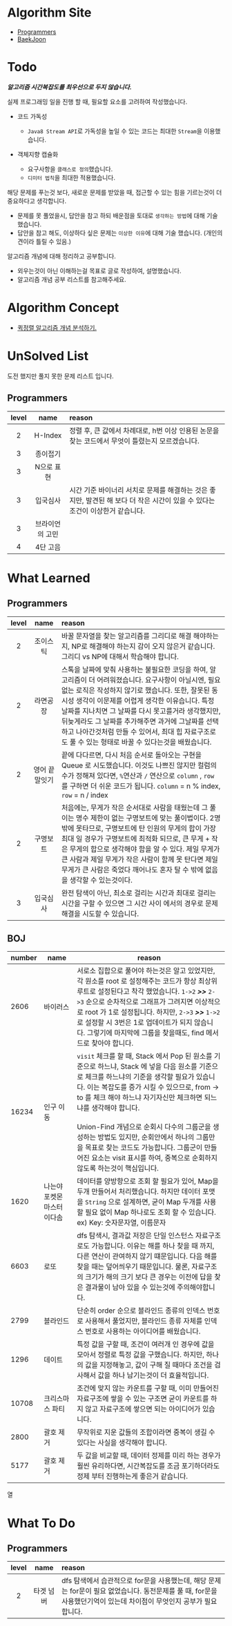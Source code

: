 # Algorithm Site
- [Programmers](https://programmers.co.kr/)
- [BaekJoon](https://www.acmicpc.net/)

# Todo
***알고리즘 시간복잡도를 최우선으로 두지 않습니다.***

실제 프로그래밍 일을 진행 할 때, 필요할 요소를 고려하여 작성했습니다.
- 코드 가독성
  - `Java8 Stream API`로 가독성을 높일 수 있는 코드는 최대한 `Stream`을 이용했습니다.
  
- 객체지향 캡슐화
  - 요구사항을 `클래스로 정의`했습니다.
  - `디미터 법칙`을 최대한 적용했습니다.
  

해당 문제를 푸는것 보다, 새로운 문제를 받았을 때, 접근할 수 있는 힘을 기르는것이 더 중요하다고 생각합니다.
- 문제를 못 풀었을시, 답안을 참고 하되 배운점을 토대로 `생각하는 방법`에 대해 기술 했습니다.
- 답안을 참고 해도, 이상하다 싶은 문제는 `이상한 이유`에 대해 기술 했습니다. (개인의견이라 틀릴 수 있음.)

알고리즘 개념에 대해 정리하고 공부합니다.
 - 외우는것이 아닌 이해하는걸 목표로 글로 작성하여, 설명했습니다.
 - 알고리즘 개념 공부 리스트를 참고해주세요.

# Algorithm Concept
- [퀵정렬 알고리즘 개념 분석하기.](https://mommoo.tistory.com/91)

# UnSolved List
도전 했지만 풀지 못한 문제 리스트 입니다.
## Programmers
| level |      name       | reason |
| :---: | :-------------: |:------|
|2 | H-Index| 정렬 후, 큰 값에서 차례대로, h번 이상 인용된 논문을 찾는 코드에서 무엇이 틀렸는지 모르겠습니다.
|  3   | 종이접기        |
|   3   |   N으로 표현    |
| 3  |  입국심사 | 시간 기준 바이너리 서치로 문제를 해결하는 것은 좋지만, 발견된 해 보다 더 작은 시간이 있을 수 있다는 조건이 이상한거 같습니다. 
|   3   | 브라이언의 고민 |
|   4   | 4단 고음    |


# What Learned
## Programmers
| level |      name       | reason |
| :---: | :-------------: |:-----|
|2|조이스틱|바꿀 문자열을 찾는 알고리즘를 그리디로 해결 해야하는지, NP로 해결해야 하는지 감이 오지 않은거 같습니다. 그리디 vs NP에 대해서 학습해야 합니다.|
|2|라면공장|스톡을 날짜에 맞춰 사용하는 불필요한 코딩을 하여, 알고리즘이 더 어려워졌습니다. 요구사항이 아닐시엔, 필요없는 로직은 작성하지 않기로 했습니다. 또한, 잘못된 동시성 생각이 이문제를 어렵게 생각한 이유습니다. 특정 날짜를 지나치면 그 날짜를 다시 못고를거라 생각했지만, 뒤늦게라도 그 날짜를 추가해주면 과거에 그날짜를 선택하고 나아간것처럼 만들 수 있어서, 최대 힙 자료구조로도 풀 수 있는 형태로 바꿀 수 있다는것을 배웠습니다.
|2|영어 끝말잇기|끝에 다다르면, 다시 처음 순서로 돌아오는 구현을 Queue 로 시도했습니다. 이것도 나쁘진 않지만 컬럼의 수가 정해져 있다면, `%`연산과 `/` 연산으로 `column` , `row` 를 구하면 더 쉬운 코드가 됩니다. `column` = n % index, `row` = n / index
|2|구명보트|처음에는, 무게가 작은 순서대로 사람을 태웠는데 그 풀이는 명수 제한이 없는 구명보트에 맞는 풀이법이다. 2명 밖에 못타므로, 구명보트에 탄 인원의 무게의 합이 가장 최대 일 경우가 구명보트에 최적화 되므로, 큰 무게 + 작은 무게의 합으로 생각해야 함을 알 수 있다. 제일 무게가 큰 사람과 제일 무게가 작은 사람이 함께 못 탄다면 제일 무게가 큰 사람은 죽었다 깨어나도 혼자 탈 수 밖에 없음을 생각할 수 있는것이다.|
|3|입국심사|완전 탐색이 아닌, 최소로 걸리는 시간과 최대로 걸리는 시간을 구할 수 있으면 그 시간 사이 에서의 경우로 문제해결을 시도할 수 있습니다.| 



## BOJ

| number | name     | reason                                                       |
| ------ | -------- | ------------------------------------------------------------ |
| 2606   | 바이러스 | 서로소 집합으로 풀어야 하는것은 알고 있었지만, 각 원소를 root 로 설정해주는 코드가 항상 최상위 루트로 설정된다고 착각 했었습니다. `1->2` ***>>***  `2->3` 순으로 순차적으로 그래프가 그려지면 이상적으로 root 가 1로 설정됩니다. 하지만, `2->3` ***>>*** `1->2`로 설정할 시 3번은 1로 업데이트가 되지 않습니다. 그렇기에 마지막에 그룹을 찾을때도, find 메서드로 찾아야 합니다. |
| 16234   | 인구 이동 | `visit` 체크를 할 때, Stack 에서 Pop 된 원소를 기준으로 하느냐, Stack 에 넣을 다음 원소를 기준으로 체크를 하느냐의 기준을 생각할 필요가 있습니다. 이는 복잡도를 증가 시킬 수 있으므로, from -> to 를 체크 해야 하느냐 자기자신만 체크하면 되느냐를 생각해야 합니다. <br><br> Union-Find 개념으로 순회시 다수의 그룹군을 생성하는 방법도 있지만, 순회안에서 하나의 그룹만을 목표로 찾는 코드도 가능합니다. 그룹군이 만들어진 요소는 visit 표시를 하여, 중복으로 순회하지 않도록 하는것이 핵심입니다. |
| 1620   | 나는야 포켓몬 마스터 이다솜 | 데이터를 양방향으로 조회 할 필요가 있어, Map을 두개 만들어서 처리했습니다. 하지만 데이터 포맷을 `String` 으로 설계하면, 굳이 Map 두개를 사용할 필요 없이 Map 하나로도 조회 할 수 있습니다. ex) Key: 숫자문자열, 이름문자 |
| 6603   | 로또 | dfs 탐색시, 결과값 저장은 단일 인스턴스 자료구조로도 가능합니다. 이유는 해를 하나 찾을 때 까지, 다른 연산이 관여하지 않기 떄문입니다. 다음 해를 찾을 때는 덮어씌우기 때문입니다. 물론, 자료구조의 크기가 해의 크기 보다 큰 경우는 이전에 답을 찾은 결과물이 남아 있을 수 있는것에 주의해야합니다. |
| 2799   | 블라인드 | 단순히 order 순으로 블라인드 종류의 인덱스 번호로 사용해서 풀었지만, 블라인드 종류 자체를 인덱스 번호로 사용하는 아이디어를 배웠습니다.|
| 1296   | 데이트 | 특정 값을 구할 때, 조건이 여러개 인 경우에 값을 모아서 정렬로 특정 값을 구했습니다. 하지만, 하나의 값을 지정해놓고, 값이 구해 질 때마다 조건을 검사해서 값을 하나 남기는것이 더 효율적입니다. |
| 10708   | 크리스마스 파티 | 조건에 맞지 않는 카운트를 구할 때, 이미 만들어진 자료구조에 쌓을 수 있는 구조면 굳이 카운트를 하지 않고 자료구조에 쌓으면 되는 아이디어가 있습니다. |
| 2800   | 괄호 제거 | 무작위로 지운 값들의 조합이라면 중복이 생길 수 있다는 사실을 생각해야 합니다. |
| 5177   | 괄호 제거 | 두 값을 비교할 때, 데이터 정제를 미리 하는 경우가 훨씬 유리하다면, 시간복잡도를 조금 포기하더라도 정제 부터 진행하는게 좋은거 같습니다. |

열
# What To Do

## Programmers
| level |      name       | reason |
| :---: | :-------------: |:-----|
|2|타겟 넘버|dfs 탐색에서 습관적으로 for문을 사용했는데, 해당 문제는 for문이 필요 없었습니다. 동전문제를 풀 때, for문을 사용했던기억이 있는데 차이점이 무엇인지 공부가 필요합니다.